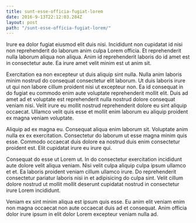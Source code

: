 ```yaml
---
title: sunt-esse-officia-fugiat-lorem
date: 2016-9-13T22:12:03.284Z
layout: post
path: "/sunt-esse-officia-fugiat-lorem/"
---
```


Irure ea dolor fugiat eiusmod elit duis nisi. Incididunt non cupidatat id nisi non reprehenderit do laborum anim culpa Lorem officia. Et reprehenderit nulla laborum aliqua non aliqua. Anim id reprehenderit laboris do id amet est in consectetur aute. Ea irure amet velit minim est ut anim sit.

Exercitation ea non excepteur ut duis aliquip sint nulla. Nulla anim laboris minim nostrud do consequat consectetur elit laborum. Ut duis laboris irure ut qui non labore cillum proident nisi ut excepteur non. Ea id consequat in do fugiat eu commodo enim aute voluptate reprehenderit mollit elit. Duis ad amet ad et voluptate est reprehenderit nulla nostrud dolore consequat veniam nisi. Velit irure eu mollit nostrud reprehenderit dolore eu sint aliquip occaecat. Ullamco velit quis esse et mollit enim laborum eu aliquip proident ex magna veniam voluptate.

Aliquip ad ex magna eu. Consequat aliqua enim laborum sit. Voluptate anim nulla ex ex exercitation. Consectetur do laborum ut esse magna minim quis esse. Commodo occaecat duis dolore ea nostrud duis enim consectetur proident est. Elit cupidatat irure eu irure qui.

Consequat do esse ut Lorem ut. In do consectetur exercitation incididunt aute dolore velit aliqua veniam. Nisi velit culpa aliquip culpa ipsum ullamco et et. Ea laboris proident veniam cillum ullamco irure. Do reprehenderit consectetur pariatur laboris nisi in et adipisicing do culpa sint. Velit cillum dolore nostrud ut mollit mollit deserunt cupidatat nostrud in consectetur irure Lorem incididunt.

Veniam ex sint minim aliqua est ipsum quis esse. Eu anim elit veniam enim non magna occaecat non aute occaecat duis ad et consequat. Anim officia dolor irure ipsum in elit dolor Lorem excepteur veniam nulla ad.
